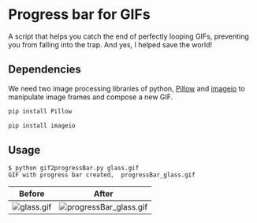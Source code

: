 # Progress bar for GIFs

A script that helps you catch the end of perfectly looping GIFs, preventing you from falling into the trap. And yes, I helped save the world!

## Dependencies

We need two image processing libraries of python, [Pillow](https://pillow.readthedocs.io/en/4.1.x/) and [imageio](http://imageio.readthedocs.io/en/latest/installation.html) to manipulate image frames and compose a new GIF.

```python
pip install Pillow
```
```python
pip install imageio
```

## Usage
```
$ python gif2progressBar.py glass.gif
GIF with progress bar created,  progressBar_glass.gif
```

| Before | After |
| --- | --- |
| ![glass.gif](https://github.com/ustundag/Progress-bar-for-GIFs/blob/master/glass.gif?raw=true) | ![progressBar_glass.gif](https://github.com/ustundag/Progress-bar-for-GIFs/blob/master/progressBar_glass.gif) |

